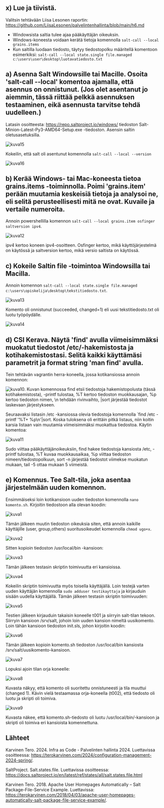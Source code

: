 ## x) Lue ja tiivistä. 

Valitsin tehtävään Liisa Lesonen raportin: https://github.com/LiisaLesonen/palvelintenhallinta/blob/main/h6.md

- Windowsista saltia tulee ajaa pääkäyttäjän oikeuksin. 
- Windows-koneesta voidaan kerätä tietoja komennolla `salt-call --local grains.items`
- Kun saltilla luodaan tiedosto, täytyy tiedostopolku määritellä komentoon esimerkiksi:
`salt-call --local state.single file.managed c:\users\user\desktop\luotavatiedosto.txt`


## a) Asenna Salt Windowsille tai Macille. Osoita 'salt-call --local' komentoa ajamalla, että asennus on onnistunut. (Jos olet asentanut jo aiemmin, tässä riittää pelkkä asennuksen testaaminen, eikä asennusta tarvitse tehdä uudelleen.)

Latasin osoitteesta: https://repo.saltproject.io/windows/ tiedoston Salt-Minion-Latest-Py3-AMD64-Setup.exe -tiedoston. Asensin saltin oletusasetuksilla. 

![kuva15](https://github.com/Pakknoo/Palvelinten_hallinta/assets/122889266/d7ed7010-2a82-4d25-ad41-5352e51aea20)

Kokeilin, että salt oli asentunut komennolla `salt-call --local --version`

![kuva16](https://github.com/Pakknoo/Palvelinten_hallinta/assets/122889266/32b74d64-325f-4221-89f5-c784a7172dcb)


## b) Kerää Windows- tai Mac-koneesta tietoa grains.items -toiminnolla. Poimi 'grains.item' perään muutamia keskeisiä tietoja ja analysoi ne, eli selitä perusteellisesti mitä ne ovat. Kuvaile ja vertaile numeroita.

Annoin powershellilla komennon `salt-call --local grains.item osfinger saltversion ipv4`. 

![kuva12](https://github.com/Pakknoo/Palvelinten_hallinta/assets/122889266/cef82418-cf22-475c-b779-1ed4985a1423)

ipv4 kertoo koneen ipv4-osoitteen. Osfinger kertoo, mikä käyttöjärjestelmä on käytössä ja saltversion kertoo, mikä versio saltista on käytössä.


## c) Kokeile Saltin file -toimintoa Windowsilla tai Macilla.

Annoin komennon `salt-call --local state.single file.managed c:\users\opiskelija\desktop\tekstitiedosto.txt`. 

![kuva13](https://github.com/Pakknoo/Palvelinten_hallinta/assets/122889266/124a93bc-8c4b-43e9-8a2f-d00492a03f99)

Komento oli onnistunut (succeeded, changed=1) eli uusi tekstitiedosto.txt oli luotu työpöydälle.

![kuva14](https://github.com/Pakknoo/Palvelinten_hallinta/assets/122889266/4672c623-90aa-434a-ad93-7a9bc1df639a)


## d) CSI Kerava. Näytä 'find' avulla viimeisimmäksi muokatut tiedostot /etc/-hakemistosta ja kotihakemistostasi. Selitä kaikki käyttämäsi parametrit ja format string 'man find' avulla.

Tein tehtävän vagrantin herra-koneella, jossa kotikansiossa annoin komennon:

![kuva10](https://github.com/Pakknoo/Palvelinten_hallinta/assets/122889266/5132e039-39a7-4d6b-896b-aea6aa95005d). Kuvan komennossa find etsii tiedostoja hakemistopolusta (tässä kotihakemistosta), -printf tulostaa, %T kertoo tiedoston muokkausajan, %p kertoo tiedoston nimen, \n tehdään rivinvaihto, |sort järjestää tiedostot laskevaan järjestykseen. 

Seuraavaksi listasin /etc -kansiossa olevia tiedostoja komennolla `find /etc -printf '%T+ %p\n'|sort. Koska tuloksena oli erittäin pitkä listaus, niin koitin karsia listaan vain muutamia viimeisimmäksi muokattua tiedostoa. Käytin komentoa: 

![kuva11](https://github.com/Pakknoo/Palvelinten_hallinta/assets/122889266/fb7936f3-6fb5-44d4-9942-a25a6e97b4b9)

Sudo viittaa pääkäyttäjänoikeuksiin, find hakee tiedostoja kansiosta /etc, -printf tulostaa, %T kuvaa muokkausaikaa, %p viittaa tiedoston nimeen/tiedostopolkuun, sort -n järjestää tiedostot viimekse muokatun mukaan, tail -5 ottaa mukaan 5 viimeistä. 

## e) Komennus. Tee Salt-tila, joka asentaa järjestelmään uuden komennon.

Ensimmäiseksi loin kotikansioon uuden tiedoston komennolla `nano komento.sh`. Kirjoitin tiedostoon alla olevan koodin:

![kuva1](https://github.com/Pakknoo/Palvelinten_hallinta/assets/122889266/4a43b8f4-65d5-4863-b87a-09d1b0c90692)

Tämän jälkeen muutin tiedoston oikeuksia siten, että annoin kaikille käyttäjille (user, group,others) suoritusoikeudet komennolla `chmod ugo+x`. 

![kuva2](https://github.com/Pakknoo/Palvelinten_hallinta/assets/122889266/54b7b101-8415-4972-923d-199b0d19be70)

Sitten kopioin tiedoston /usr/local/bin -kansioon:

![kuva3](https://github.com/Pakknoo/Palvelinten_hallinta/assets/122889266/f67bce61-9efa-4b81-8ec0-5cd512842e15)

Tämän jälkeen testasin skriptin toimivuutta eri kansioissa. 

![kuva4](https://github.com/Pakknoo/Palvelinten_hallinta/assets/122889266/f19940e5-e449-4001-affc-a82b7f2f2970)

Kokeilin skriptin toimivuutta myös toisella käyttäjällä. Loin testejä varten uuden käyttäjän komennolla `sudo adduser testikayttaja` ja kirjauduin sisään uudella käyttäjällä. Tämän jälkeen testasin skriptin toimivuuden:


![kuva5](https://github.com/Pakknoo/Palvelinten_hallinta/assets/122889266/ad332254-32e5-41fc-bb14-75da26edfdcb)

Testien jälkeen kirjauduin takaisin koneelle t001 ja siirryin salt-tilan tekoon. Siirryin kansioon /srv/salt, johoin loin uuden kansion nimeltä uusikomento. Loin tähän kansioon tiedoston init.sls, johon kirjoitin koodin:

![kuva6](https://github.com/Pakknoo/Palvelinten_hallinta/assets/122889266/46d7742c-a3e3-45bf-8ab6-9ffce04062e0)

Tämän jälkeen kopioin komento.sh tiedoston /usr/local/bin kansiosta /srv/salt/uusikomento-kansioon.

![kuva7](https://github.com/Pakknoo/Palvelinten_hallinta/assets/122889266/950c2b8b-9bf9-44da-a31e-0147978cf3f7)

Lopuksi ajoin tilan orja koneelle:

![kuva8](https://github.com/Pakknoo/Palvelinten_hallinta/assets/122889266/11ef2f99-dc01-42ea-a6a4-b738d9175d84)

Kuvasta näkyy, että komento oli suoritettu onnistuneesti ja tila muuttui (changed 1). Kävin vielä testaamassa orja-koneella (t002), että tiedosto oli luotu ja skripti oli toimiva. 

![kuva9](https://github.com/Pakknoo/Palvelinten_hallinta/assets/122889266/74d4dd41-7975-47ab-86b8-40389e633617)

Kuvasta näkee, että komento.sh-tiedosto oli luotu /usr/local/bin/-kansioon ja skripti oli toimiva eri kansioista komennettuna. 



## Lähteet

Karvinen Tero. 2024. Infra as Code - Palvelinten hallinta 2024. Luettavissa osoitteessa: https://terokarvinen.com/2024/configuration-management-2024-spring/.

SaltProject. Salt.states.file. Luettavissa osoitteessa:
https://docs.saltproject.io/en/latest/ref/states/all/salt.states.file.html


Karvinen Tero. 2018. Apache User Homepages Automatically – Salt Package-File-Service Example. Luettavissa: https://terokarvinen.com/2018/04/03/apache-user-homepages-automatically-salt-package-file-service-example/.
